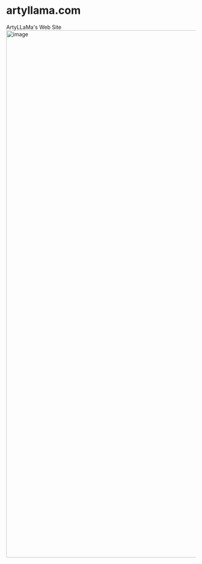 # artyllama.com
ArtyLLaMa's Web Site
<img width="1403" alt="image" src="https://github.com/user-attachments/assets/a26bfb69-c299-471a-8fe6-2d095a879215">
